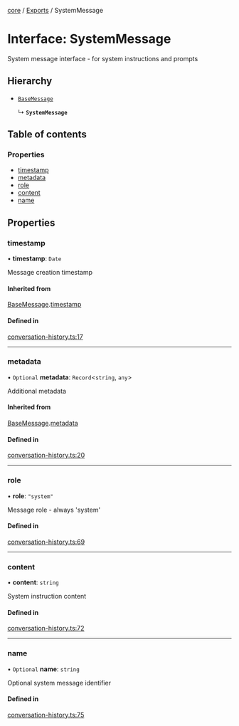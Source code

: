<!-- 
 ⚠️  AUTO-GENERATED FILE - DO NOT EDIT MANUALLY
 This file is automatically generated by scripts/docs-generator.js
 To make changes, edit the source TypeScript files or update the generator script
-->

[core](../../) / [Exports](../modules) / SystemMessage

# Interface: SystemMessage

System message interface - for system instructions and prompts

## Hierarchy

- [`BaseMessage`](BaseMessage)

  ↳ **`SystemMessage`**

## Table of contents

### Properties

- [timestamp](SystemMessage#timestamp)
- [metadata](SystemMessage#metadata)
- [role](SystemMessage#role)
- [content](SystemMessage#content)
- [name](SystemMessage#name)

## Properties

### timestamp

• **timestamp**: `Date`

Message creation timestamp

#### Inherited from

[BaseMessage](BaseMessage).[timestamp](BaseMessage#timestamp)

#### Defined in

[conversation-history.ts:17](https://github.com/woojubb/robota/blob/5bd96a2904022733c7e702c034c771ccfd668a44/packages/core/src/conversation-history.ts#L17)

___

### metadata

• `Optional` **metadata**: `Record`\<`string`, `any`\>

Additional metadata

#### Inherited from

[BaseMessage](BaseMessage).[metadata](BaseMessage#metadata)

#### Defined in

[conversation-history.ts:20](https://github.com/woojubb/robota/blob/5bd96a2904022733c7e702c034c771ccfd668a44/packages/core/src/conversation-history.ts#L20)

___

### role

• **role**: ``"system"``

Message role - always 'system'

#### Defined in

[conversation-history.ts:69](https://github.com/woojubb/robota/blob/5bd96a2904022733c7e702c034c771ccfd668a44/packages/core/src/conversation-history.ts#L69)

___

### content

• **content**: `string`

System instruction content

#### Defined in

[conversation-history.ts:72](https://github.com/woojubb/robota/blob/5bd96a2904022733c7e702c034c771ccfd668a44/packages/core/src/conversation-history.ts#L72)

___

### name

• `Optional` **name**: `string`

Optional system message identifier

#### Defined in

[conversation-history.ts:75](https://github.com/woojubb/robota/blob/5bd96a2904022733c7e702c034c771ccfd668a44/packages/core/src/conversation-history.ts#L75)

